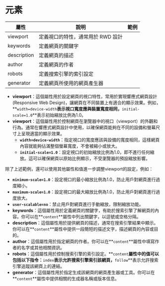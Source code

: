 # <meta>元素

| 屬性 | 說明 | 範例 |
| --- | --- | --- |
| viewport | 定義視口的特性，通常用於 RWD 設計 | <meta name="viewport" content="width=device-width, initial-scale=1.0"> |
| keywords | 定義網頁的關鍵字 | <meta name="keywords" content="網頁, 關鍵字, SEO"> |
| description | 定義網頁的描述 | <meta name="description" content="這是一個示範網頁描述"> |
| author | 定義網頁的作者 | <meta name="author" content="John Doe"> |
| robots | 定義搜索引擎的索引設定 | <meta name="robots" content="index, follow"> |
| generator | 定義網頁所使用的網頁產生器 | <meta name="generator" content="OpenAI GPT-3"> |
- **viewport**：這個屬性用於設定網頁的視口特性，常用於實現響應式網頁設計 (Responsive Web Design)，讓網頁在不同裝置上有適合的顯示效果。例如，**`width=device-width`**表示視口寬度應與裝置寬度相同，**`initial-scale=1.0`**表示初始縮放比例為1.0。
- **viewport**：這個屬性用於控制網頁在瀏覽器中的視口（viewport）的外觀和行為。通常在響應式網頁設計中使用，以確保網頁能夠在不同的設備和螢幕尺寸上呈現適當的顯示效果。
    - **`width=device-width`**：指定視口的寬度應該與設備的寬度相同，這樣網頁內容就能夠佔滿整個螢幕寬度，不會被縮小或放大。
    - **`initial-scale=1.0`**：設定視口的初始縮放比例為1.0，即不進行任何縮放。這可以確保網頁以原始比例顯示，不受瀏覽器的預設縮放影響。

除了上述範例，還可以使用其他屬性和值進一步調整viewport的設定，例如：

- **`minimum-scale=1.0`**：設定視口的最小縮放比例為1.0，防止用戶對網頁進行過度縮小。
- **`maximum-scale=1.0`**：設定視口的最大縮放比例為1.0，防止用戶對網頁進行過度放大。
- **`user-scalable=no`**：禁止用戶對網頁進行手動縮放，限制縮放功能。
- **keywords**：這個屬性用於定義網頁的關鍵字，有助於搜索引擎了解網頁的內容。你可以在**`content`**屬性中列出關鍵字，以逗號或空格分隔。
- **description**：這個屬性用於提供網頁的描述，通常在搜索引擎結果中顯示。你可以在**`content`**屬性中提供一段簡短的描述文字，描述網頁的內容或目的。
- **author**：這個屬性用於指定網頁的作者。你可以在**`content`**屬性中填寫作者的名字或其他相關資訊。
- **robots**：這個屬性用於控制搜索引擎的索引設定。**`content`**屬性中的值可以包括以下指令：**`index`**表示允許搜索引擎索引該網頁，**`follow`**表示允許搜索引擎追蹤該網頁上的連結。
- **generator**：這個屬性用於指定生成該網頁的網頁產生器或工具。你可以在**`content`**屬性中提供相關的生成器名稱或版本信息。